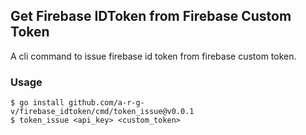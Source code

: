 ## Get Firebase IDToken from Firebase Custom Token

A cli command to issue firebase id token from firebase custom token.

### Usage

```
$ go install github.com/a-r-g-v/firebase_idtoken/cmd/token_issue@v0.0.1
$ token_issue <api_key> <custom_token>
```

